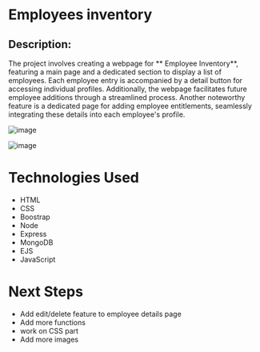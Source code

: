 
# Employees inventory
## Description: 
The project involves creating a webpage for ** Employee Inventory**, featuring a main page and a dedicated section to display a list of employees. Each employee entry is accompanied by a detail button for accessing individual profiles. Additionally, the webpage facilitates future employee additions through a streamlined process. Another noteworthy feature is a dedicated page for adding employee entitlements, seamlessly integrating these details into each employee's profile.

![image](https://github.com/MayaNikfar/employee-inventory/assets/157966035/42a18405-5f0d-491f-92e8-a36a9ffc9c5b")

![image](https://github.com/MayaNikfar/employee-inventory/assets/157966035/9132b0b2-a4e8-47cd-b24b-36a509f57f43)

# Technologies Used
* HTML
* CSS
* Boostrap
* Node
* Express
* MongoDB
*  EJS 
*  JavaScript 

# Next Steps
* Add edit/delete feature to employee details page
*  Add more functions 
* work on CSS part
* Add more images
